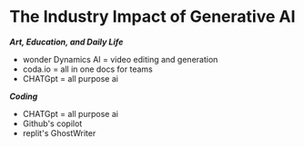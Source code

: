 # The Industry Impact of Generative AI

**_Art, Education, and Daily Life_**

- wonder Dynamics AI = video editing and generation
- coda.io = all in one docs for teams
- CHATGpt = all purpose ai

**_Coding_**

- CHATGpt = all purpose ai
- Github's copilot
- replit's GhostWriter
